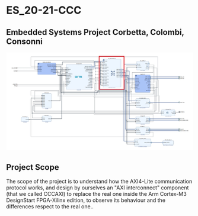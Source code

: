 # ES_20-21-CCC
## Embedded Systems Project Corbetta, Colombi, Consonni

![Alt text](img/Images/axi.jpg?raw=true "AXI")

## Project Scope

The scope of the project is to understand how the AXI4-Lite communication protocol works, and
design by ourselves an "AXI interconnect" component (that we called CCCAXI) to replace the real
one inside the Arm Cortex-M3 DesignStart FPGA-Xilinx edition, to observe its behaviour and the
differences respect to the real one..



